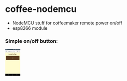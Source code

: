 # coffee-nodemcu

* NodeMCU stuff for coffeemaker remote power on/off
* esp8266 module

### Simple on/off button:

<img src="https://github.com/LuckyHacker/coffee-nodemcu/blob/master/images/luckycoffee.jpeg" width="48">
